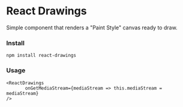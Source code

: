 # React Drawings

Simple component that renders a "Paint Style" canvas ready to draw.

### Install
`npm install react-drawings`

### Usage

```
<ReactDrawings
       onGetMediaStream={mediaStream => this.mediaStream = mediaStream}
/>
```
